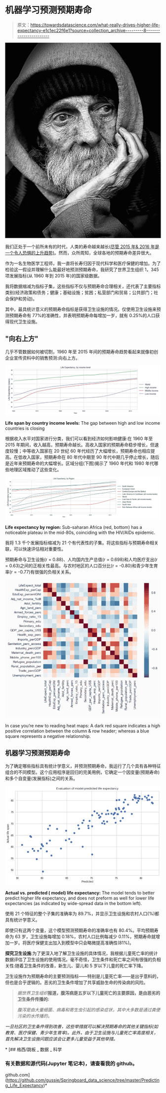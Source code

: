 # 机器学习预测预期寿命

> 原文：<https://towardsdatascience.com/what-really-drives-higher-life-expectancy-e1c1ec22f6e1?source=collection_archive---------8----------------------->

![](img/b7d0f5d1fab44d6a9fad74860e09d4ad.png)

我们正处于一个前所未有的时代，人类的寿命越来越长([尽管 2015 年& 2016 年是一个令人恐惧的上升趋势)](https://www.washingtonpost.com/national/health-science/us-life-expectancy-declines-for-the-first-time-since-1993/2016/12/07/7dcdc7b4-bc93-11e6-91ee-1adddfe36cbe_story.html?utm_term=.9b347e44271f)。然而，众所周知，全球各地的预期寿命差异很大。

作为一名生物医学工程师，我一直将长寿归因于现代科学和医疗保健的增加。为了检验这一假设并理解什么能最好地预测预期寿命，我研究了世界卫生组织 1，345 项发展指标(从 1960 年到 2015 年)的国家级数据。

我将数据缩减为指标子集，这些指标不仅与预期寿命合理相关，还代表了主要指标类别(经济政策和债务；健康；基础设施；贫困；私营部门和贸易；公共部门；社会保护和劳动)。

其中，最具统计意义的预期寿命指标是获得卫生设施的情况。仅使用卫生设施来预测预期寿命有 77%的准确性，并表明预期寿命每增加一岁，就有 0.25%的人口获得现代卫生设施。

## "向右上方"

几乎不管数据如何被切割，1960 年至 2015 年间的预期寿命趋势看起来就像初创企业宣传资料中的销售预测:向右上方。

![](img/d026129e9916b15621187b78906fcb61.png)

**Life span by country income levels:** The gap between high and low income countries is closing

根据收入水平对国家进行分类，我们可以看到经济如何影响健康:在 1960 年至 2015 年期间，收入越高，预期寿命越长。高收入国家的预期寿命稳步增长，但速度较慢；中等收入国家在 20 世纪 60 年代经历了大幅增长，预期寿命也相应提高。在低收入国家，预期寿命在 80 年代中期至 90 年代中期几乎停止增长，随后是近年来预期寿命的大幅增长。区域分组(下图)揭示了 1960 年代和 1980 年代哪些地理区域推动了这些变化。

![](img/e9d7975d1549780b36634a53badb6f1f.png)

**Life expectancy by region:** Sub-saharan Africa (red, bottom) has a noticeable plateau in the mid-80s, coinciding with the HIV/AIDs epidemic.

我将 1.3 千个发展指标缩减为 21 个有代表性的子集。将这些指标与预期寿命相关联，可以快速评估相对重要性。

预期寿命与卫生设施(r = 0.88)、人均国内生产总值(r = 0.698)和人均医疗支出(r = 0.63)之间的正相关性最高。与农村地区的人口百分比(r = -0.80)和青少年生育率(r = -0.77)有很强的负相关关系。

![](img/457adfb29d54809d3c9f5f04077ba502.png)

In case you’re new to reading heat maps: A dark red square indicates a high positive correlation between the column & row header; whereas a blue square represents a negative relationship.

## 机器学习预测预期寿命

为了确定哪些指标具有统计学意义，并预测预期寿命，我运行了几个具有各种特征组合的不同模型。这个应用程序是回归的完美用例，它确定一个因变量(预期寿命)和多个自变量(发展指标)之间的关系。

![](img/cfa4e7a5e4558a93805ec70bb4eb546b.png)

**Actual vs. predicted ( model) life expectancy:** The model tends to better predict higher life expectancy, and does not preform as well for lower life expectancies (as indicated by wide-spread data in the bottom left).

使用 21 个特征的整个子集的准确率为 89.7%，并显示卫生设施和农村人口(%)都具有统计学意义。

即使只有这两个变量，这个模型预测预期寿命的准确率也有 80.4%。平均预期寿命为 63 岁，卫生设施每增加 0.18%，农村人口比例每减少 0.11%，预期寿命就增加一岁。将医疗保健支出加入到模型中只会略微提高准确性(81%)。

**探究卫生设施**:为了更深入地了解卫生设施的具体情况，我根据儿童死亡率的统计数据评估了卫生设施的使用情况。毫不奇怪，卫生条件和死亡率之间有很强的负相关性:随着卫生条件的改善，新生儿、婴儿和 5 岁以下儿童的死亡率下降。

卫生设施作为预期寿命的主要预测指标——特别是儿童死亡率——是出乎意料的，但也是合乎逻辑的。恶劣的卫生条件增加了共享威胁生命的传染病的风险。

> *据世界卫生组织*[](http://www.who.int/mediacentre/factsheets/fs330/en/)**报道，腹泻病是五岁以下儿童死亡的主要原因，是由恶劣的卫生条件传播的:**
> 
> *腹泻是由大量细菌、病毒和寄生虫引起的感染症状，其中大多数是通过粪便污染的水传播的。*

*一旦社区的卫生条件得到改善，这些举措就可以解决预期寿命的其他关键指标(如教育、医疗保健、青少年生育率)。此外，由于卫生设施与儿童死亡率高度相关，首先解决卫生设施问题应该会让更多儿童受益于其他举措。*

*[](https://github.com/gussie/Springboard_data_science/tree/master/Predicting_Life_Expectancy) [## 格西/跳板 _ 数据 _ 科学

### 有关数据和源代码(Jupyter 笔记本)，请查看我的 github。

github.com](https://github.com/gussie/Springboard_data_science/tree/master/Predicting_Life_Expectancy)*